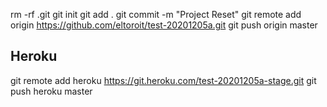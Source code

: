rm -rf .git
git init
git add .
git commit -m "Project Reset"
git remote add origin https://github.com/eltoroit/test-20201205a.git
git push origin master

## Heroku

git remote add heroku https://git.heroku.com/test-20201205a-stage.git
git push heroku master
